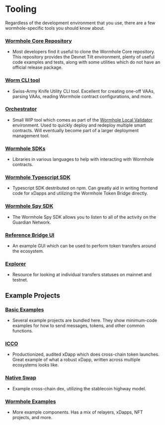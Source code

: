 # Tooling

Regardless of the development environment that you use, there are a few wormhole-specific tools you should know about.

### [Wormhole Core Repository](https://github.com/wormhole-foundation/wormhole/tree/dev.v2/)

- Most developers find it useful to clone the Wormhole Core repository. This repository provides the Devnet Tilt environment, plenty of useful code examples and tests, along with some utilities which do not have an official release package.

### [Worm CLI tool](https://github.com/wormhole-foundation/wormhole/tree/dev.v2/clients/js)

- Swiss-Army Knife Utility CLI tool. Excellent for creating one-off VAAs, parsing VAAs, reading Wormhole contract configurations, and more.

### [Orchestrator](https://github.com/wormhole-foundation/xdapp-book/blob/main/projects/evm-messenger/orchestrator.js)

- Small WIP tool which comes as part of the [Wormhole Local Validator](./wlv.md) environment. Used to quickly deploy and redeploy multiple smart contracts. Will eventually become part of a larger deployment management tool.

### [Wormhole SDKs](https://github.com/wormhole-foundation/wormhole/tree/dev.v2/sdk)

- Libraries in various languages to help with interacting with Wormhole contracts.

### [Wormhole Typescript SDK](https://www.npmjs.com/package/@certusone/wormhole-sdk)

- Typescript SDK destributed on npm. Can greatly aid in writing frontend code for xDapps and utilizing the Wormhole Token Bridge directly.

### [Wormhole Spy SDK](https://github.com/wormhole-foundation/wormhole/tree/dev.v2/spydk/js)

- The Wormhole Spy SDK allows you to listen to all of the activity on the Guardian Network.

### [Reference Bridge UI](https://github.com/wormhole-foundation/example-token-bridge-ui)

- An example GUI which can be used to perform token transfers around the ecosystem.

### [Explorer](https://wormhole.com/explorer/)

- Resource for looking at individual transfers statuses on mainnet and testnet.
<!--
how to use on tilt?
-->

<!--
Example projects
-->

## Example Projects

### [Basic Examples](https://github.com/wormhole-foundation/xdapp-book/tree/main/projects)

- Several example projects are bundled here. They show minimum-code examples for how to send messages, tokens, and other common functions.

### [ICCO](https://github.com/certusone/wormhole-icco)

- Productionized, audited xDapp which does cross-chain token launches. Great example of what a robust xDapp, written across multiple ecosystems looks like.

### [Native Swap](https://github.com/certusone/wormhole-nativeswap-example)

- Example cross-chain dex, utilizing the stablecoin highway model.

### [Wormhole Examples](https://github.com/certusone/wormhole-examples)

- More example components. Has a mix of relayers, xDapps, NFT projects, and more.
